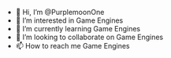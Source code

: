 - 👋 Hi, I’m @PurplemoonOne
- 👀 I’m interested in Game Engines
- 🌱 I’m currently learning Game Engines
- 💞️ I’m looking to collaborate on Game Engines
- 📫 How to reach me Game Engines

<!---
PurplemoonOne/PurplemoonOne is a ✨ special ✨ repository because its `README.md` (this file) appears on your GitHub profile.
You can click the Preview link to take a look at your changes.
--->
